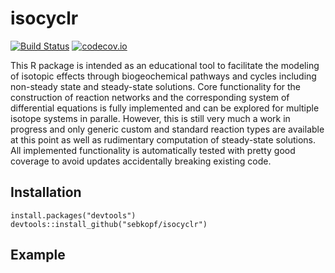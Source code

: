 # isocyclr

[![Build Status](https://travis-ci.org/sebkopf/isocyclr.svg)](https://travis-ci.org/sebkopf/isocyclr)
[![codecov.io](https://codecov.io/github/sebkopf/isocyclr/coverage.svg?branch=master)](https://codecov.io/github/sebkopf/isocyclr?branch=master)


This R package is intended as an educational tool to facilitate the modeling of isotopic effects through biogeochemical pathways and cycles including non-steady state and steady-state solutions. Core functionality for the construction of reaction networks and the corresponding system of differential equations is fully implemented and can be explored for multiple isotope systems in paralle. However, this is still very much a work in progress and only generic custom and standard reaction types are available at this point as well as rudimentary computation of steady-state solutions. All implemented functionality is automatically tested with pretty good coverage to avoid updates accidentally breaking existing code.

## Installation

```
install.packages("devtools")
devtools::install_github("sebkopf/isocyclr")
```

## Example
